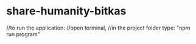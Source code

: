 # share-humanity-bitkas

//to run the application:
//open terminal,
//in the project folder type: "npm run program"
